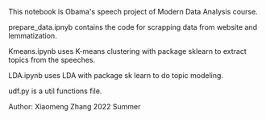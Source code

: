This notebook is Obama's speech project of Modern Data Analysis course.

prepare_data.ipnyb contains the code for scrapping data from website and lemmatization.

Kmeans.ipynb uses K-means clustering with package sklearn to extract topics from the speeches.

LDA.ipynb uses LDA with package sk learn to do topic modeling.

udf.py is a util functions file.

Author: Xiaomeng Zhang
2022 Summer
